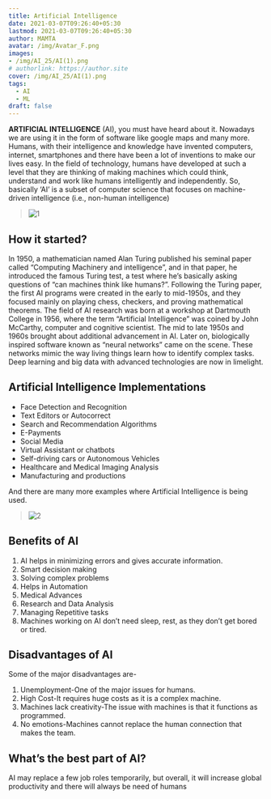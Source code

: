 ```yaml
---
title: Artificial Intelligence
date: 2021-03-07T09:26:40+05:30
lastmod: 2021-03-07T09:26:40+05:30
author: MAMTA
avatar: /img/Avatar_F.png
images: 
- /img/AI_25/AI(1).png
# authorlink: https://author.site
cover: /img/AI_25/AI(1).png
tags:
  - AI
  - ML
draft: false
---
```


**ARTIFICIAL INTELLIGENCE** (AI), you must have heard about it. Nowadays we are using it in the form of software like google maps and many more. Humans, with their intelligence and knowledge have invented computers, internet, smartphones and there have been a lot of inventions to make our lives easy. In the field of technology, humans have developed at such a level that they are thinking of making machines which could think, understand and work like humans intelligently and independently. So, basically ‘AI’ is a subset of computer science that focuses on machine-driven intelligence (i.e., non-human intelligence)

<!--more-->

> ![1](/img/AI_25/AI(1).png)

## How it started?
In 1950, a mathematician named Alan Turing published his seminal paper called “Computing Machinery and intelligence”, and in that paper, he introduced the famous Turing test, a test where he’s basically asking questions of “can machines think like humans?”. Following the Turing paper, the first AI programs were created in the early to mid-1950s, and they focused mainly on playing chess, checkers, and proving mathematical theorems. The field of AI research was born at a workshop at Dartmouth College in 1956, where the term “Artificial Intelligence” was coined by John McCarthy, computer and cognitive scientist. The mid to late 1950s and 1960s brought about additional advancement in AI. Later on, biologically inspired software known as “neural networks” came on the scene. These networks mimic the way living things learn how to identify complex tasks. Deep learning and big data with advanced technologies are now in limelight.  

## Artificial Intelligence Implementations
*	Face Detection and Recognition
*	Text Editors or Autocorrect 
*	Search and Recommendation Algorithms
*	E-Payments
*	Social Media
*	Virtual Assistant or chatbots
*	Self-driving cars or Autonomous Vehicles
*	Healthcare and Medical Imaging Analysis
*	Manufacturing and productions

And there are many more examples where Artificial Intelligence is being used.

> ![2](/img/AI_25/AI(2).png)

## Benefits of AI

1.	AI helps in minimizing errors and gives accurate information.
2.	Smart decision making
3.	Solving complex problems
4.	Helps in Automation
5.	Medical Advances
6.	Research and Data Analysis
7.	Managing Repetitive tasks
8.	Machines working on AI don’t need sleep, rest, as they don’t get bored or tired.


## Disadvantages of AI
Some of the major disadvantages are-
1.	Unemployment-One of the major issues for humans.
2.	High Cost-It requires huge costs as it is a complex machine.
3.	Machines lack creativity-The issue with machines is that it functions as programmed.
4.	No emotions-Machines cannot replace the human connection that makes the team.

## What’s the best part of AI?

AI may replace a few job roles temporarily, but overall, it will increase global productivity and there will always be need of humans


